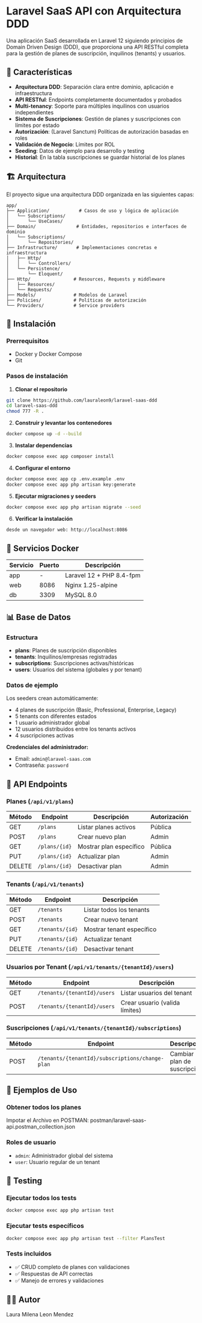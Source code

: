 # Laravel SaaS API con Arquitectura DDD

Una aplicación SaaS desarrollada en Laravel 12 siguiendo principios de Domain Driven Design (DDD), que proporciona una API RESTful completa para la gestión de planes de suscripción, inquilinos (tenants) y usuarios.

## 🎯 Características

- **Arquitectura DDD**: Separación clara entre dominio, aplicación e infraestructura
- **API RESTful**: Endpoints completamente documentados y probados
- **Multi-tenancy**: Soporte para múltiples inquilinos con usuarios independientes
- **Sistema de Suscripciones**: Gestión de planes y suscripciones con límites por estado
- **Autorización**:  (Laravel Sanctum) Políticas de autorización basadas en roles 
- **Validación de Negocio**: Límites por ROL 
- **Seeding**: Datos de ejemplo para desarrollo y testing
- **Historial**: En la tabla suscripciones se guardar historial de los planes

## 🏗️ Arquitectura

El proyecto sigue una arquitectura DDD organizada en las siguientes capas:

```
app/
├── Application/           # Casos de uso y lógica de aplicación
│   └── Subscriptions/
│       └── UseCases/
├── Domain/               # Entidades, repositorios e interfaces de dominio
│   └── Subscriptions/
│       └── Repositories/
├── Infrastructure/       # Implementaciones concretas e infraestructura
│   ├── Http/
│   │   └── Controllers/
│   └── Persistence/
│       └── Eloquent/
├── Http/                # Resources, Requests y middleware
│   ├── Resources/
│   └── Requests/
├── Models/              # Modelos de Laravel
├── Policies/            # Políticas de autorización
└── Providers/           # Service providers
```

## 🚀 Instalación

### Prerrequisitos
- Docker y Docker Compose
- Git

### Pasos de instalación

1. **Clonar el repositorio**
```bash
git clone https://github.com/lauraleon9/laravel-saas-ddd
cd laravel-saas-ddd
chmod 777 -R .
```

2. **Construir y levantar los contenedores**
```bash
docker compose up -d --build
```

3. **Instalar dependencias**
```bash
docker compose exec app composer install
```

4. **Configurar el entorno**
```bash
docker compose exec app cp .env.example .env
docker compose exec app php artisan key:generate
```

5. **Ejecutar migraciones y seeders**
```bash
docker compose exec app php artisan migrate --seed
```

6. **Verificar la instalación**
```bash
desde un navegador web: http://localhost:8086
```

## 🐳 Servicios Docker

| Servicio | Puerto | Descripción |
|----------|--------|-------------|
| app | - | Laravel 12 + PHP 8.4-fpm |
| web | 8086 | Nginx 1.25-alpine |
| db | 3309 | MySQL 8.0 |

## 📊 Base de Datos

### Estructura

- **plans**: Planes de suscripción disponibles
- **tenants**: Inquilinos/empresas registradas  
- **subscriptions**: Suscripciones activas/históricas
- **users**: Usuarios del sistema (globales y por tenant)

### Datos de ejemplo

Los seeders crean automáticamente:
- 4 planes de suscripción (Basic, Professional, Enterprise, Legacy)
- 5 tenants con diferentes estados
- 1 usuario administrador global
- 12 usuarios distribuidos entre los tenants activos
- 4 suscripciones activas

**Credenciales del administrador:**
- Email: `admin@laravel-saas.com`
- Contraseña: `password`

## 🔧 API Endpoints

### Planes (`/api/v1/plans`)

| Método | Endpoint | Descripción | Autorización |
|--------|----------|-------------|--------------|
| GET | `/plans` | Listar planes activos | Pública |
| POST | `/plans` | Crear nuevo plan | Admin |
| GET | `/plans/{id}` | Mostrar plan específico | Pública |
| PUT | `/plans/{id}` | Actualizar plan | Admin |
| DELETE | `/plans/{id}` | Desactivar plan | Admin |

### Tenants (`/api/v1/tenants`)

| Método | Endpoint | Descripción |
|--------|----------|-------------|
| GET | `/tenants` | Listar todos los tenants |
| POST | `/tenants` | Crear nuevo tenant |
| GET | `/tenants/{id}` | Mostrar tenant específico |
| PUT | `/tenants/{id}` | Actualizar tenant |
| DELETE | `/tenants/{id}` | Desactivar tenant |

### Usuarios por Tenant (`/api/v1/tenants/{tenantId}/users`)

| Método | Endpoint | Descripción |
|--------|----------|-------------|
| GET | `/tenants/{tenantId}/users` | Listar usuarios del tenant |
| POST | `/tenants/{tenantId}/users` | Crear usuario (valida límites) |

### Suscripciones (`/api/v1/tenants/{tenantId}/subscriptions`)

| Método | Endpoint | Descripción |
|--------|----------|-------------|
| POST | `/tenants/{tenantId}/subscriptions/change-plan` | Cambiar plan de suscripción |

## 📝 Ejemplos de Uso

### Obtener todos los planes
Impotar el Archivo en POSTMAN: postman/laravel-saas-api.postman_collection.json


### Roles de usuario
- `admin`: Administrador global del sistema
- `user`: Usuario regular de un tenant

## 🧪 Testing

### Ejecutar todos los tests
```bash
docker compose exec app php artisan test
```

### Ejecutar tests específicos
```bash
docker compose exec app php artisan test --filter PlansTest
```

### Tests incluidos
- ✅ CRUD completo de planes con validaciones
- ✅ Respuestas de API correctas
- ✅ Manejo de errores y validaciones



## 👨‍💻 Autor

Laura Milena Leon Mendez


